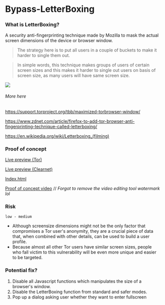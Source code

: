 # Bypass-LetterBoxing
### What is LetterBoxing?
A security anti-fingerprinting technique made by Mozilla to mask the actual screen dimensions of the device or browser window.
> The strategy here is to put all users in a couple of buckets to make it harder to single them out. 

> In simple words, this technique makes groups of users of certain screen sizes and this makes it harder to single out users on basis of screen size, as many users will have same screen size.

![](https://support.torproject.org/static/images/letterboxing.jpg)

###### More here
https://support.torproject.org/tbb/maximized-torbrowser-window/

https://www.zdnet.com/article/firefox-to-add-tor-browser-anti-fingerprinting-technique-called-letterboxing/

https://en.wikipedia.org/wiki/Letterboxing_(filming)
### Proof of concept
[Live preview (Tor)](http://bcloudwenjxgcxjh6uheyt72a5isimzgg4kv5u74jb2s22y3hzpwh6id.onion/dl/URI:CHK:u6vhgw3x2hphvclqivfxw3xswe:5ckibqwn72npperwzmaj2evplzj4z2pclrbdotrofqpnzzh35g4q:3:10:12715/index.html "Live preview (Tor)")

[Live preview (Clearnet)](https://a7maadf.github.io/Bypass-LetterBoxing/index.html "Live preview (Clearnet)")

[Index.html](https://github.com/a7maadf/Bypass-LetterBoxing/blob/main/index.html "Index.html")

[Proof of concept video](https://vimeo.com/745627089 "Proof of concept video") // *Forgot to remove the video editing tool watermark lol*
### Risk
`low - medium`
- Although screensize dimensions might not be the only factor that compromises a Tor user's anonymity, they are a crucial piece of data that, when combined with other details, can be used to build a user profile.
- Because almost all other Tor users have similar screen sizes, people who fall victim to this vulnerability will be even more unique and easier to be targeted.
### Potential fix?
1. Disable all Javascript functions which manipulates the size of a browser's window.
2. Disable the LetterBoxing function from standard and safer modes.
3. Pop up a dialog asking user whether they want to enter fullscreen 

